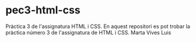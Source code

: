 # pec3-html-css
Pràctica 3 de l'assignatura HTML i CSS.
En aquest repositori es pot trobar la pràctica número 3 de l'assignatura de HTML i CSS.
Marta Vives Luis
